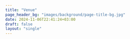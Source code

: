 ```yaml
---
title: "Venue"
page_header_bg: "images/background/page-title-bg.jpg"
date: 2024-11-06T22:41:24+03:00
draft: false
layout: "single"
---
```

